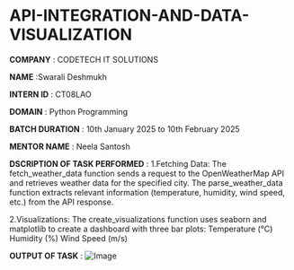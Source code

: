 # API-INTEGRATION-AND-DATA-VISUALIZATION

**COMPANY** : CODETECH IT SOLUTIONS

**NAME** :Swarali Deshmukh

**INTERN ID** : CT08LAO

**DOMAIN** : Python Programming

**BATCH DURATION** : 10th January 2025 to 10th February 2025

**MENTOR NAME** : Neela Santosh

**DSCRIPTION OF TASK PERFORMED** :
1.Fetching Data:
The fetch_weather_data function sends a request to the OpenWeatherMap API and retrieves weather data for the specified city.
The parse_weather_data function extracts relevant information (temperature, humidity, wind speed, etc.) from the API response.

2.Visualizations:
The create_visualizations function uses seaborn and matplotlib to create a dashboard with three bar plots:
Temperature (°C)
Humidity (%)
Wind Speed (m/s)

**OUTPUT OF TASK** : ![Image](https://github.com/user-attachments/assets/eac6b3c1-2ffd-4312-841b-6df7dff114f2)
